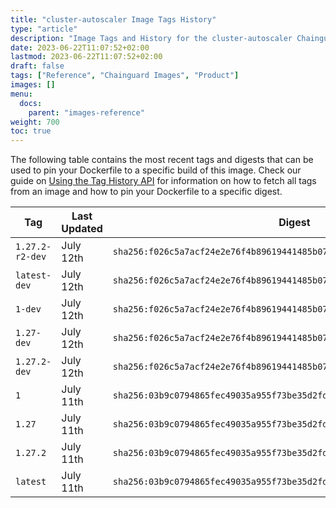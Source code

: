 ```yaml
---
title: "cluster-autoscaler Image Tags History"
type: "article"
description: "Image Tags and History for the cluster-autoscaler Chainguard Image"
date: 2023-06-22T11:07:52+02:00
lastmod: 2023-06-22T11:07:52+02:00
draft: false
tags: ["Reference", "Chainguard Images", "Product"]
images: []
menu:
  docs:
    parent: "images-reference"
weight: 700
toc: true
---
```


The following table contains the most recent tags and digests that can be used to pin your Dockerfile to a specific build of this image. Check our guide on [Using the Tag History API](/chainguard/chainguard-images/using-the-tag-history-api/) for information on how to fetch all tags from an image and how to pin your Dockerfile to a specific digest.

| Tag             | Last Updated | Digest                                                                    |
|-----------------|--------------|---------------------------------------------------------------------------|
| `1.27.2-r2-dev` | July 12th    | `sha256:f026c5a7acf24e2e76f4b89619441485b07301940036197a819a5be19b3f611b` |
| `latest-dev`    | July 12th    | `sha256:f026c5a7acf24e2e76f4b89619441485b07301940036197a819a5be19b3f611b` |
| `1-dev`         | July 12th    | `sha256:f026c5a7acf24e2e76f4b89619441485b07301940036197a819a5be19b3f611b` |
| `1.27-dev`      | July 12th    | `sha256:f026c5a7acf24e2e76f4b89619441485b07301940036197a819a5be19b3f611b` |
| `1.27.2-dev`    | July 12th    | `sha256:f026c5a7acf24e2e76f4b89619441485b07301940036197a819a5be19b3f611b` |
| `1`             | July 11th    | `sha256:03b9c0794865fec49035a955f73be35d2fd42db09f6a8e5714899ae59c81c027` |
| `1.27`          | July 11th    | `sha256:03b9c0794865fec49035a955f73be35d2fd42db09f6a8e5714899ae59c81c027` |
| `1.27.2`        | July 11th    | `sha256:03b9c0794865fec49035a955f73be35d2fd42db09f6a8e5714899ae59c81c027` |
| `latest`        | July 11th    | `sha256:03b9c0794865fec49035a955f73be35d2fd42db09f6a8e5714899ae59c81c027` |

